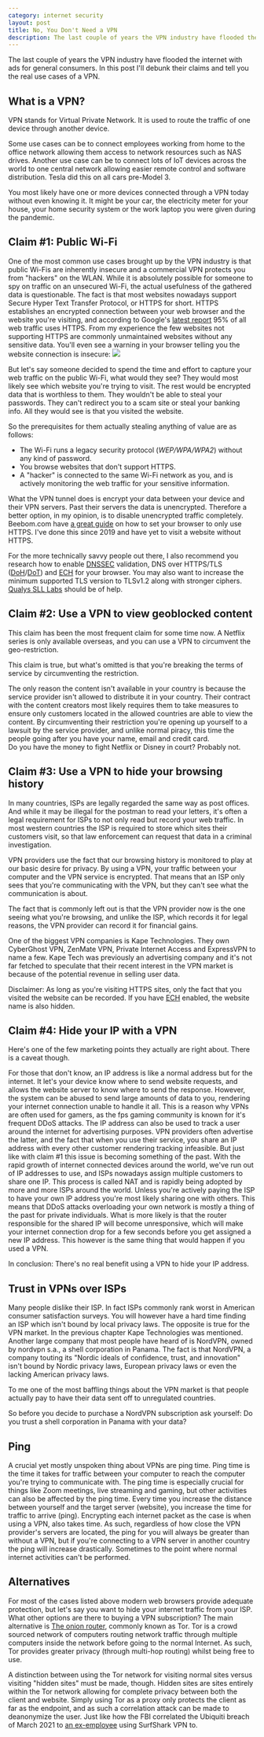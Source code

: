 ```yaml
---
category: internet security
layout: post
title: No, You Don't Need a VPN
description: The last couple of years the VPN industry have flooded the internet with ads for general consumers. In this post I'll debunk their claims and tell you the real use cases of a VPN.
---
```


The last couple of years the VPN industry have flooded the internet with ads for general consumers.
In this post I'll debunk their claims and tell you the real use cases of a VPN.

## What is a VPN?

VPN stands for Virtual Private Network. It is used to route the traffic of one device through another device.

Some use cases can be to connect employees working from home to the office network allowing them access to network resources such as NAS drives. Another use case can be to connect lots of IoT devices across the world to one central network allowing easier remote control and software distribution. Tesla did this on all cars pre-Model 3.

You most likely have one or more devices connected through a VPN today without even knowing it. It might be your car, the electricity meter for your house, your home security system or the work laptop you were given during the pandemic.

## Claim #1: Public Wi-Fi

One of the most common use cases brought up by the VPN industry is that public Wi-Fis are inherently insecure and a commercial VPN protects you from "hackers" on the WLAN.
While it is absolutely possible for someone to spy on traffic on an unsecured Wi-Fi, the actual usefulness of the gathered data is questionable.
The fact is that most websites nowadays support Secure Hyper Text Transfer Protocol, or HTTPS for short. HTTPS establishes an encrypted connection between your web browser and the website you're visiting, and according to Google's [latest report](https://transparencyreport.google.com/https/) 95% of all web traffic uses HTTPS. From my experience the few websites not supporting HTTPS are commonly unmaintained websites without any sensitive data.
You'll even see a warning in your browser telling you the website connection is insecure:
![](https://upload.wikimedia.org/wikipedia/commons/2/2a/Message_-_Copy.jpg)

But let's say someone decided to spend the time and effort to capture your web traffic on the public Wi-Fi, what would they see? They would most likely see which website you're trying to visit. The rest would be encrypted data that is worthless to them. They wouldn't be able to steal your passwords. They can't redirect you to a scam site or steal your banking info. All they would see is that you visited the website.

So the prerequisites for them actually stealing anything of value are as follows:
* The Wi-Fi runs a legacy security protocol (_WEP/WPA/WPA2_) without any kind of password.
* You browse websites that don't support HTTPS.
* A "hacker" is connected to the same Wi-Fi network as you, and is actively monitoring the web traffic for your sensitive information.

What the VPN tunnel does is encrypt your data between your device and their VPN servers. Past their servers the data is unencrypted. Therefore a better option, in my opinion, is to disable unencrypted traffic completely. Beebom.com have [a great guide](https://beebom.com/how-enable-https-only-mode-chrome-firefox-edge-safari/) on how to set your browser to only use HTTPS. I've done this since 2019 and have yet to visit a website without HTTPS.

For the more technically savvy people out there, I also recommend you research how to enable [DNSSEC](https://en.wikipedia.org/wiki/DNSSEC) validation, DNS over HTTPS/TLS ([DoH](https://en.wikipedia.org/wiki/DNS_over_HTTPS)/[DoT](https://en.wikipedia.org/wiki/DNS_over_TLS)) and [ECH](https://en.wikipedia.org/wiki/Encrypted_Client_Hello) for your browser. You may also want to increase the minimum supported TLS version to TLSv1.2 along with stronger ciphers. [Qualys SLL Labs](https://clienttest.ssllabs.com:8443/ssltest/viewMyClient.html) should be of help.

## Claim #2: Use a VPN to view geoblocked content

This claim has been the most frequent claim for some time now. A Netflix series is only available overseas, and you can use a VPN to circumvent the geo-restriction.

This claim is true, but what's omitted is that you're breaking the terms of service by circumventing the restriction.

The only reason the content isn't available in your country is because the service provider isn't allowed to distribute it in your country. Their contract with the content creators most likely requires them to take measures to ensure only customers located in the allowed countries are able to view the content. By circumventing their restriction you're opening up yourself to a lawsuit by the service provider, and unlike normal piracy, this time the people going after you have your name, email and credit card.  
Do you have the money to fight Netflix or Disney in court? Probably not.

## Claim #3: Use a VPN to hide your browsing history

In many countries, ISPs are legally regarded the same way as post offices. And while it may be illegal for the postman to read your letters, it's often a legal requirement for ISPs to not only read but record your web traffic.
In most western countries the ISP is required to store which sites their customers visit, so that law enforcement can request that data in a criminal investigation.

VPN providers use the fact that our browsing history is monitored to play at our basic desire for privacy.
By using a VPN, your traffic between your computer and the VPN service is encrypted. That means that an ISP only sees that you're communicating with the VPN, but they can't see what the communication is about.

The fact that is commonly left out is that the VPN provider now is the one seeing what you're browsing, and unlike the ISP, which records it for legal reasons, the VPN provider can record it for financial gains.

One of the biggest VPN companies is Kape Technologies. They own CyberGhost VPN, ZenMate VPN, Private Internet Access and ExpressVPN to name a few. Kape Tech was previously an advertising company and it's not far fetched to speculate that their recent interest in the VPN market is because of the potential revenue in selling user data.

Disclaimer: As long as you're visiting HTTPS sites, only the fact that you visited the website can be recorded. If you have [ECH](https://en.wikipedia.org/wiki/Encrypted_Client_Hello) enabled, the website name is also hidden.

## Claim #4: Hide your IP with a VPN

Here's one of the few marketing points they actually are right about. There is a caveat though.

For those that don't know, an IP address is like a normal address but for the internet. It let's your device know where to send website requests, and allows the website server to know where to send the response. However, the system can be abused to send large amounts of data to you, rendering your internet connection unable to handle it all. This is a reason why VPNs are often used for gamers, as the fps gaming community is known for it's frequent DDoS attacks.
The IP address can also be used to track a user around the internet for advertising purposes. VPN providers often advertise the latter, and the fact that when you use their service, you share an IP address with every other customer rendering tracking infeasible. But just like with claim #1 this issue is becoming something of the past.
With the rapid growth of internet connected devices around the world, we've run out of IP addresses to use, and ISPs nowadays assign multiple customers to share one IP. This process is called NAT and is rapidly being adopted by more and more ISPs around the world. Unless you're actively paying the ISP to have your own IP address you're most likely sharing one with others. This means that DDoS attacks overloading your own network is mostly a thing of the past for private individuals. What is more likely is that the router responsible for the shared IP will become unresponsive, which will make your internet connection drop for a few seconds before you get assigned a new IP address. This however is the same thing that would happen if you used a VPN.

In conclusion: There's no real benefit using a VPN to hide your IP address.

## Trust in VPNs over ISPs

Many people dislike their ISP. In fact ISPs commonly rank worst in American consumer satisfaction surveys. You will however have a hard time finding an ISP which isn't bound by local privacy laws. The opposite is true for the VPN market.
In the previous chapter Kape Technologies was mentioned.
Another large company that most people have heard of is NordVPN, owned by nordvpn s.a., a shell corporation in Panama.
The fact is that NordVPN, a company touting its "Nordic ideals of confidence, trust, and innovation" isn't bound by Nordic privacy laws, European privacy laws or even the lacking American privacy laws.

To me one of the most baffling things about the VPN market is that people actually pay to have their data sent off to unregulated countries.

So before you decide to purchase a NordVPN subscription ask yourself: Do you trust a shell corporation in Panama with your data?

## Ping

A crucial yet mostly unspoken thing about VPNs are ping time. Ping time is the time it takes for traffic between your computer to reach the computer you're trying to communicate with. The ping time is especially crucial for things like Zoom meetings, live streaming and gaming, but other activities can also be affected by the ping time.
Every time you increase the distance between yourself and the target server (website), you increase the time for traffic to arrive (ping). Encrypting each internet packet as the case is when using a VPN, also takes time.
As such, regardless of how close the VPN provider's servers are located, the ping for you will always be greater than without a VPN, but if you're connecting to a VPN server in another country the ping will increase drastically. Sometimes to the point where normal internet activities can't be performed.

## Alternatives

For most of the cases listed above modern web browsers provide adequate protection, but let's say you want to hide your internet traffic from your ISP.
What other options are there to buying a VPN subscription?
The main alternative is [The onion router](https://www.torproject.org/), commonly known as Tor. Tor is a crowd sourced network of computers routing network traffic through multiple computers inside the network before going to the normal Internet. As such, Tor provides greater privacy (through multi-hop routing) whilst being free to use.

A distinction between using the Tor network for visiting normal sites versus visiting "hidden sites" must be made, though. Hidden sites are sites entirely within the Tor network allowing for complete privacy between both the client and website. Simply using Tor as a proxy only protects the client as far as the endpoint, and as such a correlation attack can be made to deanonymize the user. Just like how the FBI correlated the Ubiquiti breach of March 2021 to [an ex-employee](https://www.theverge.com/2021/12/1/22812761/) using SurfShark VPN to.
